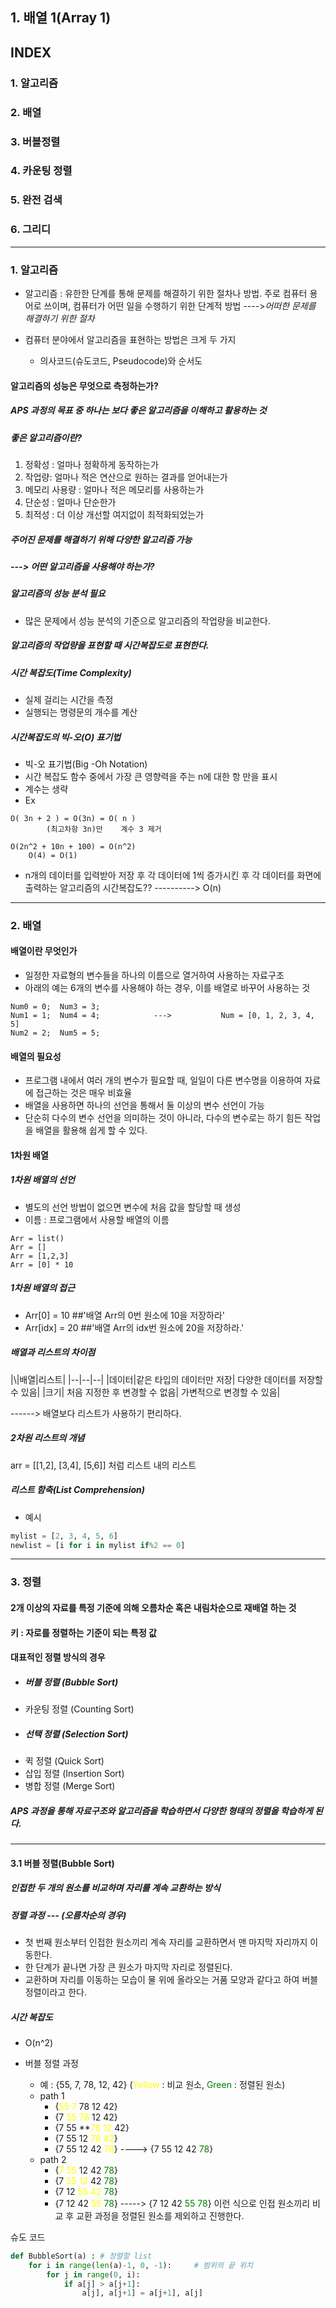 ## 1. 배열 1(Array 1)

## INDEX

### 1. 알고리즘
### 2. 배열
### 3. 버블정렬
### 4. 카운팅 정렬
### 5. 완전 검색
### 6. 그리디

---

### 1. 알고리즘
- 알고리즘 : 유한한 단계를 통해 문제를 해결하기 위한 절차나 방법.
		     주로 컴퓨터 용어로 쓰이며, 컴퓨터가 어떤 일을 수행하기 위한 단계적 방법
		     ---->*어떠한 문제를 해결하기 위한 절차*

- 컴퓨터 분야에서 알고리즘을 표현하는 방법은 크게 두 가지
	- 의사코드(슈도코드, Pseudocode)와 순서도

#### 알고리즘의 성능은 무엇으로 측정하는가?

##### APS 과정의 목표 중 하나는 보다 좋은 알고리즘을 이해하고 활용하는 것

##### 좋은 알고리즘이란?
1. 정확성 : 얼마나 정확하게 동작하는가
2. 작업량: 얼마나 적은 연산으로 원하는 결과를 얻어내는가
3. 메모리 사용량 : 얼마나 적은 메모리를 사용하는가
4. 단순성 : 얼마나 단순한가
5. 최적성 : 더 이상 개선할 여지없이 최적화되었는가

##### 주어진 문제를 해결하기 위해 다양한 알고리즘 가능
##### ---> 어떤 알고리즘을 사용해야 하는가?

##### 알고리즘의 성능 분석 필요
- 많은 문제에서 성능 분석의 기준으로 알고리즘의 작업량을 비교한다.

##### 알고리즘의 작업량을 표현할 때 시간복잡도로 표현한다.

##### 시간 복잡도(Time Complexity)
- 실제 걸리는 시간을 측정
- 실행되는 명령문의 개수를 계산

##### 시간복잡도의 빅-오(O) 표기법
- 빅-오 표기법(Big -Oh Notation)
- 시간 복잡도 함수 중에서 가장 큰 영향력을 주는 n에 대한 항 만을 표시
- 계수는 생략
- Ex
```
O( 3n + 2 ) = O(3n) = O( n )
		(최고차항 3n)만    계수 3 제거
```

```
O(2n^2 + 10n + 100) = O(n^2)
	O(4) = O(1)
```
- n개의 데이터를 입력받아 저장 후 각 데이터에 1씩 증가시킨 후 각 데이터를 화면에 출력하는 알고리즘의 시간복잡도??  ----------> O(n)

---

### 2. 배열

#### 배열이란 무엇인가
- 일정한 자료형의 변수들을 하나의 이름으로 열거하여 사용하는 자료구조
- 아래의 예는 6개의 변수를 사용해야 하는 경우, 이를 배열로 바꾸어 사용하는 것
```
Num0 = 0;  Num3 = 3;                           
Num1 = 1;  Num4 = 4;            --->           Num = [0, 1, 2, 3, 4, 5]
Num2 = 2;  Num5 = 5;
```

#### 배열의 필요성
- 프로그램 내에서 여러 개의 변수가 필요할 때, 일일이 다른 변수명을 이용하여 자료에 접근하는 것은 매우 비효율
- 배열을 사용하면 하나의 선언을 통해서 둘 이상의 변수 선언이 가능
- 단순히 다수의 변수 선언을 의미하는 것이 아니라, 다수의 변수로는 하기 힘든 작업을 배열을 활용해 쉽게 할 수 있다.

#### 1차원 배열

##### 1차원 배열의 선언
- 별도의 선언 방법이 없으면 변수에 처음 값을 할당할 때 생성
- 이름 : 프로그램에서 사용할 배열의 이름
```
Arr = list()
Arr = []
Arr = [1,2,3]
Arr = [0] * 10
```

##### 1차원 배열의 접근
- Arr[0] = 10   ##'배열 Arr의 0번 원소에 10을 저장하라'
- Arr[idx] = 20   ##'배열 Arr의 idx번 원소에 20을 저장하라.'

##### 배열과 리스트의 차이점

|\\|배열|리스트|
|--|--|--|
|데이터|같은 타입의 데이터만 저장| 다양한 데이터를 저장할 수 있음|
|크기| 처음 지정한 후 변경할 수 없음| 가변적으로 변경할 수 있음|
 
------> 배열보다 리스트가 사용하기 편리하다.

##### 2차원 리스트의 개념
arr = \[[1,2], [3,4], [5,6]\] 처럼 리스트 내의 리스트


##### 리스트 함축(List Comprehension)
- 예시
```python
mylist = [2, 3, 4, 5, 6]
newlist = [i for i in mylist if%2 == 0]
```



---

### 3. 정렬

#### 2개 이상의 자료를 특정 기준에 의해 오름차순 혹은 내림차순으로 재배열 하는 것

#### 키 : 자로를 정렬하는 기준이 되는 특정 값

#### 대표적인 정렬 방식의 경우
- ##### 버블 정렬 (Bubble Sort)
- 카운팅 정렬 (Counting Sort)
- ##### 선택 정렬 (Selection Sort)
- 퀵 정렬 (Quick Sort)
- 삽입 정렬 (Insertion Sort)
- 병합 정렬 (Merge Sort)

##### APS 과정을 통해 자료구조와 알고리즘을 학습하면서 다양한 형태의 정렬을 학습하게 된다.

---

#### 3.1 버블 정렬(Bubble Sort)

##### 인접한 두 개의 원소를 비교하며 자리를 계속 교환하는 방식

##### 정렬 과정 --- (오름차순의 경우)
- 첫 번째 원소부터 인접한 원소끼리 계속 자리를 교환하면서 맨 마지막 자리까지 이동한다.
- 한 단계가 끝나면 가장 큰 원소가 마지막 자리로 정렬된다.
- 교환하며 자리를 이동하는 모습이 물 위에 올라오는 거품 모양과 같다고 하여 버블정렬이라고 한다.

##### 시간 복잡도
- O(n^2)

- 버블 정렬 과정
	- 예 : {55, 7, 78, 12, 42}  (<span style="color:yellow">Yellow</span> : 비교 원소, <span style="color:Green">Green</span> : 정렬된 원소)
	- path 1
		- {<span style="color:yellow">55</span> <span style="color:yellow">7</span> 78 12 42} 
		- {7 <span style="color:yellow">55</span> <span style="color:yellow">78</span> 12 42}
		- {7 55 **<span style="color:yellow">78</span> <span style="color:yellow">12</span> 42}
		- {7 55 12 <span style="color:yellow">78</span> <span style="color:yellow">42</span>}
		- {7 55 12 42 <span style="color:yellow">78</span>}  ----> {7 55 12 42 <span style="color:Green">78</span>}
	- path 2
		- {<span style="color:yellow">7</span> <span style="color:yellow">55</span> 12 42 <span style="color:Green">78</span>}
		- {7 <span style="color:yellow">55</span> <span style="color:yellow">12</span> 42 <span style="color:Green">78</span>}
		- {7 12 <span style="color:yellow">55</span> <span style="color:yellow">42</span> <span style="color:Green">78</span>}
		- {7 12 42 <span style="color:yellow">55</span> <span style="color:Green">78</span>} -----> {7 12 42 <span style="color:green">55</span> <span style="color:green">78</span>}
이런 식으로 인접 원소끼리 비교 후 교환 과정을 정렬된 원소를 제외하고 진행한다. 

슈도 코드
```python
def BubbleSort(a) : # 정렬할 list
	for i in range(len(a)-1, 0, -1):     # 범위의 끝 위치
		for j in range(0, i):
			if a[j] > a[j+1]:
				a[j], a[j+1] = a[j+1], a[j]
```